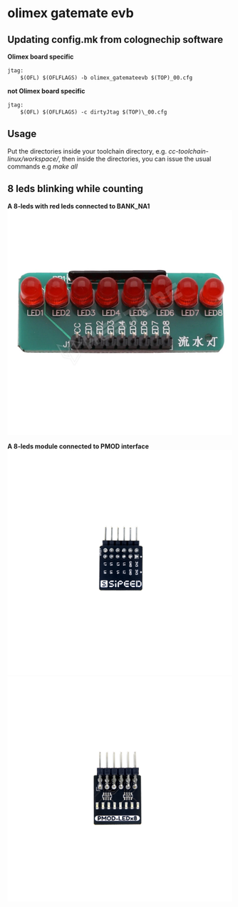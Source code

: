 # olimex gatemate evb

## Updating config.mk from colognechip software
**Olimex board specific**
```
jtag:
 	$(OFL) $(OFLFLAGS) -b olimex_gatemateevb $(TOP)_00.cfg
```
**not Olimex board specific**
```
jtag:
	$(OFL) $(OFLFLAGS) -c dirtyJtag $(TOP)\_00.cfg
```
## Usage
Put the directories inside your toolchain directory, e.g. _cc-toolchain-linux/workspace/_, then inside the directories, you can issue the usual commands e.g _make all_

## 8 leds blinking while counting
**A 8-leds with red leds connected to BANK_NA1**
![Generic 8 red leds](/images/8leds.webp)

**A 8-leds module connected to PMOD interface**
![Pmod leds 8 leds bottom](/images/PMOD_LEDx8_bot.jpg)
![Pmod leds 8 leds top](/images/PMOD_LEDx8_top.jpg)

